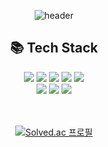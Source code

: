 <div align="center">
  
  ![header](https://capsule-render.vercel.app/api?type=waving&color=gradient&customColorList=3&height=250&text=Welcome+to+Sujeong's+GitHub!&fontSize=44&fontColor=fffafa&fontAlignY=40&animation=fadeIn)

  ## 📚 Tech Stack

  <img src="https://img.shields.io/badge/JAVA-007396?style=for-the-badge&logo=java&logoColor=white">
  <img src="https://img.shields.io/badge/SpringBoot-6DB33F?style=for-the-badge&logo=SpringBoot&logoColor=white">

  <img src="https://img.shields.io/badge/mysql-4479A1?style=for-the-badge&logo=mysql&logoColor=white">
  <img src="https://img.shields.io/badge/mariaDB-003545?style=for-the-badge&logo=mariaDB&logoColor=white">
  <img src="https://img.shields.io/badge/mongoDB-47A248?style=for-the-badge&logo=mongoDB&logoColor=white">
  <br/>

  <img src="https://img.shields.io/badge/JavaScript-F7DF1E?style=for-the-badge&logo=JavaScript&logoColor=white">
  <img src="https://img.shields.io/badge/React-61DAFB?style=for-the-badge&logo=React&logoColor=white">
  <img src="https://img.shields.io/badge/Vue.js-4FC08D?style=for-the-badge&logo=Vue.js&logoColor=white">
  

<br/>
<br/>
<br/>

  [![Solved.ac
  프로필](http://mazassumnida.wtf/api/v2/generate_badge?boj=worend365)](https://solved.ac/worend365)
</div>
